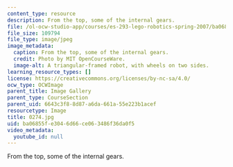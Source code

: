 ```yaml
---
content_type: resource
description: From the top, some of the internal gears.
file: /ol-ocw-studio-app/courses/es-293-lego-robotics-spring-2007/ba06855fe3046d66ce063486f36da0f5_0274.jpg
file_size: 109794
file_type: image/jpeg
image_metadata:
  caption: From the top, some of the internal gears.
  credit: Photo by MIT OpenCourseWare.
  image-alt: A triangular-framed robot, with wheels on two sides.
learning_resource_types: []
license: https://creativecommons.org/licenses/by-nc-sa/4.0/
ocw_type: OCWImage
parent_title: Image Gallery
parent_type: CourseSection
parent_uid: 6643c3f8-8d87-a6da-661a-55e223b1acef
resourcetype: Image
title: 0274.jpg
uid: ba06855f-e304-6d66-ce06-3486f36da0f5
video_metadata:
  youtube_id: null
---
```

From the top, some of the internal gears.
